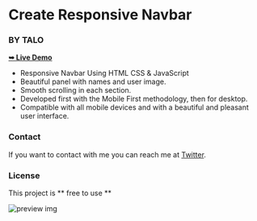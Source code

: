 # Create Responsive Navbar 
### BY TALO

<a href="https://alphaotuken.github.io/Responsive-Navbar/"><strong>➥ Live Demo</strong></a>

- Responsive Navbar Using HTML CSS & JavaScript
- Beautiful panel with names and user image.
- Smooth scrolling in each section.
- Developed first with the Mobile First methodology, then for desktop.
- Compatible with all mobile devices and with a beautiful and pleasant user interface.

### Contact

If you want to contact with me you can reach me at [Twitter](https://www.twitter.com/taloisik).

### License

This project is ** free to use **

![preview img](/preview.pn)
